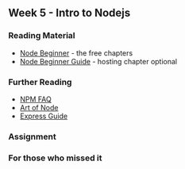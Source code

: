 ## Week 5 - Intro to Nodejs

### Reading Material

- [Node Beginner](http://www.nodebeginner.org/) - the free chapters
- [Node Beginner Guide](http://nodeguide.com/beginner.html) - hosting chapter optional

### Further Reading

- [NPM FAQ](https://npmjs.org/doc/faq.html)
- [Art of Node](https://github.com/maxogden/art-of-node) 
- [Express Guide](http://expressjs.com/guide.html) 

### Assignment

### For those who missed it
